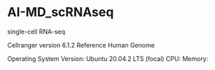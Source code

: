 # AI-MD_scRNAseq
single-cell RNA-seq

Cellranger version 6.1.2
Reference Human Genome


Operating System Version: Ubuntu 20.04.2 LTS (focal)
CPU: 
Memory: 
